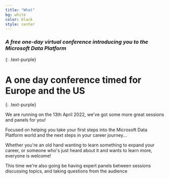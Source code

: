 ```yaml
---
title: "What"
bg: white
color: black
style: center
---
```


### *A free one-day virtual conference introducing you to the Microsoft Data Platform*
{: .text-purple}

<span class="fa-stack subtlecircle" style="font-size:100px; background:rgba(255,166,0,0.1)">
  <i class="fa fa-circle fa-stack-2x text-white"></i>
  <i class="fa fa-cloud fa-stack-1x text-orange"></i>
</span>

# A one day conference timed for Europe and the US
{: .text-purple}

We are running on the 13th April 2022, we've got some more great sessions and panels for you!

Focused on helping you take your first steps into the Microsoft Data Platform world and the next steps in your career journey...

Whether you're an old hand wanting to learn something to expand your career, or someone who's just heard about it and wants to learn more, everyone is welcome!

This time we're also going be having expert panels between sessions discussing topics, and taking questions from the audience

